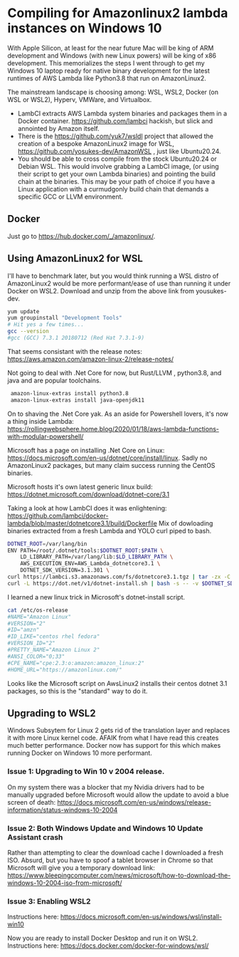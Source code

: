 # Compiling for Amazonlinux2 lambda instances on Windows 10
With Apple Silicon, at least for the near future Mac will be king of ARM development and Windows (with new Linux powers) will be king of x86 development. This memorializes the steps I went through to get my Windows 10 laptop ready for native binary development for the latest runtimes of AWS Lambda like Python3.8 that run on AmazonLinux2.

The mainstream landscape is choosing among: WSL, WSL2, Docker (on WSL or WSL2), Hyperv, VMWare, and Virtualbox.
* LambCI extracts AWS Lambda system binaries and packages them in a Docker container. https://github.com/lambci hackish, but slick and annointed by Amazon itself.
* There is the https://github.com/yuk7/wsldl project that allowed the creation of a bespoke AmazonLinux2 image for WSL, https://github.com/yosukes-dev/AmazonWSL , just like Ubuntu20.24.
* You should be able to cross compile from the stock Ubuntu20.24 or Debian WSL. This would involve grabbing a LambCI image, (or using their script to get your own Lambda binaries) and pointing the build chain at the binaries. This may be your path of choice if you have a Linux application with a curmudgonly build chain that demands a specific GCC or LLVM environment. 

## Docker
Just go to https://hub.docker.com/_/amazonlinux/. 

## Using AmazonLinux2 for WSL
I'll have to benchmark later, but you would think running a WSL distro of AmazonLinux2 would be more performant/ease of use than running it under Docker on WSL2. Download and unzip from the above link from yousukes-dev.

```bash
yum update
yum groupinstall "Development Tools"
# Hit yes a few times...
gcc --version
#gcc (GCC) 7.3.1 20180712 (Red Hat 7.3.1-9)
```
That seems consistant with the release notes: https://aws.amazon.com/amazon-linux-2/release-notes/

Not going to deal with .Net Core for now, but Rust/LLVM , python3.8, and java and are popular toolchains.
```bash
 amazon-linux-extras install python3.8
 amazon-linux-extras install java-openjdk11
```
On to shaving the .Net Core yak. As an aside for Powershell lovers, it's now a thing inside Lambda: https://rollingwebsphere.home.blog/2020/01/18/aws-lambda-functions-with-modular-powershell/

Microsoft has a page on installing .Net Core on Linux: https://docs.microsoft.com/en-us/dotnet/core/install/linux.
Sadly no AmazonLinux2 packages, but many claim success running the CentOS binaries.

Microsoft hosts it's own latest generic linux build: https://dotnet.microsoft.com/download/dotnet-core/3.1

Taking a look at how LambCI does it was enlightening: https://github.com/lambci/docker-lambda/blob/master/dotnetcore3.1/build/Dockerfile
Mix of dowloading binaries extracted from a fresh Lambda and YOLO curl piped to bash.
```bash
DOTNET_ROOT=/var/lang/bin
ENV PATH=/root/.dotnet/tools:$DOTNET_ROOT:$PATH \
    LD_LIBRARY_PATH=/var/lang/lib:$LD_LIBRARY_PATH \
    AWS_EXECUTION_ENV=AWS_Lambda_dotnetcore3.1 \
    DOTNET_SDK_VERSION=3.1.301 \
curl https://lambci.s3.amazonaws.com/fs/dotnetcore3.1.tgz | tar -zx -C / && \
curl -L https://dot.net/v1/dotnet-install.sh | bash -s -- -v $DOTNET_SDK_VERSION -i $DOTNET_ROOT
```
I learned a new linux trick in Microsoft's dotnet-install script.
```bash
cat /etc/os-release
#NAME="Amazon Linux"
#VERSION="2"
#ID="amzn"
#ID_LIKE="centos rhel fedora"
#VERSION_ID="2"
#PRETTY_NAME="Amazon Linux 2"
#ANSI_COLOR="0;33"
#CPE_NAME="cpe:2.3:o:amazon:amazon_linux:2"
#HOME_URL="https://amazonlinux.com/"
```
Looks like the Microsoft script on AwsLinux2 installs their centos dotnet 3.1 packages, so this is the "standard" way to do it.


## Upgrading to WSL2
Windows Subsytem for Linux 2 gets rid of the translation layer and replaces it with more Linux kernel code. AFAIK from what I have read this creates much better performance. Docker now has support for this which makes running Docker on Windows 10 more performant.

### Issue 1: Upgrading to Win 10 v 2004 release.
On my system there was a blocker that my Nvidia drivers had to be manually upgraded before Microsoft would allow the update to avoid a blue screen of death:
https://docs.microsoft.com/en-us/windows/release-information/status-windows-10-2004

### Issue 2: Both Windows Update and Windows 10 Update Assistant crash
Rather than attempting to clear the download cache I downloaded a fresh ISO. Absurd, but you have to spoof a tablet browser in Chrome so that Microsoft will give you a temporary download link: https://www.bleepingcomputer.com/news/microsoft/how-to-download-the-windows-10-2004-iso-from-microsoft/

### Issue 3: Enabling WSL2
Instructions here: https://docs.microsoft.com/en-us/windows/wsl/install-win10

Now you are ready to install Docker Desktop and run it on WSL2. Instructions here: https://docs.docker.com/docker-for-windows/wsl/

